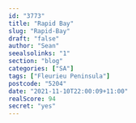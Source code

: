 ```yaml
---
id: "3773"
title: "Rapid Bay"
slug: "Rapid-Bay"
draft: "false"
author: "Sean"
seealsolinks: "1"
section: "blog"
categories: ["SA"]
tags: ["Fleurieu Peninsula"]
postcode: "5204"
date: "2021-11-10T22:00:09+11:00"
realScore: 94
secret: "yes"
---
```


